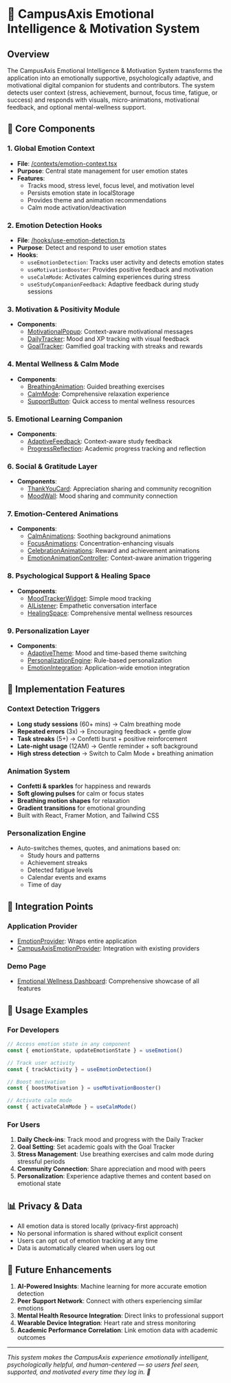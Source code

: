 # 🧠 CampusAxis Emotional Intelligence & Motivation System

## Overview

The CampusAxis Emotional Intelligence & Motivation System transforms the application into an emotionally supportive, psychologically adaptive, and motivational digital companion for students and contributors. The system detects user context (stress, achievement, burnout, focus time, fatigue, or success) and responds with visuals, micro-animations, motivational feedback, and optional mental-wellness support.

## 🧩 Core Components

### 1. Global Emotion Context
- **File**: [/contexts/emotion-context.tsx](../contexts/emotion-context.tsx)
- **Purpose**: Central state management for user emotion states
- **Features**:
  - Tracks mood, stress level, focus level, and motivation level
  - Persists emotion state in localStorage
  - Provides theme and animation recommendations
  - Calm mode activation/deactivation

### 2. Emotion Detection Hooks
- **File**: [/hooks/use-emotion-detection.ts](../hooks/use-emotion-detection.ts)
- **Purpose**: Detect and respond to user emotion states
- **Hooks**:
  - `useEmotionDetection`: Tracks user activity and detects emotion states
  - `useMotivationBooster`: Provides positive feedback and motivation
  - `useCalmMode`: Activates calming experiences during stress
  - `useStudyCompanionFeedback`: Adaptive feedback during study sessions

### 3. Motivation & Positivity Module
- **Components**:
  - [MotivationalPopup](../components/emotion/motivational-popup.tsx): Context-aware motivational messages
  - [DailyTracker](../components/emotion/daily-tracker.tsx): Mood and XP tracking with visual feedback
  - [GoalTracker](../components/emotion/goal-tracker.tsx): Gamified goal tracking with streaks and rewards

### 4. Mental Wellness & Calm Mode
- **Components**:
  - [BreathingAnimation](../components/emotion/breathing-animation.tsx): Guided breathing exercises
  - [CalmMode](../components/emotion/calm-mode.tsx): Comprehensive relaxation experience
  - [SupportButton](../components/emotion/support-button.tsx): Quick access to mental wellness resources

### 5. Emotional Learning Companion
- **Components**:
  - [AdaptiveFeedback](../components/emotion/adaptive-feedback.tsx): Context-aware study feedback
  - [ProgressReflection](../components/emotion/progress-reflection.tsx): Academic progress tracking and reflection

### 6. Social & Gratitude Layer
- **Components**:
  - [ThankYouCard](../components/emotion/thank-you-card.tsx): Appreciation sharing and community recognition
  - [MoodWall](../components/emotion/mood-wall.tsx): Mood sharing and community connection

### 7. Emotion-Centered Animations
- **Components**:
  - [CalmAnimations](../components/emotion/calm-animations.tsx): Soothing background animations
  - [FocusAnimations](../components/emotion/focus-animations.tsx): Concentration-enhancing visuals
  - [CelebrationAnimations](../components/emotion/celebration-animations.tsx): Reward and achievement animations
  - [EmotionAnimationController](../components/emotion/emotion-animation-controller.tsx): Context-aware animation triggering

### 8. Psychological Support & Healing Space
- **Components**:
  - [MoodTrackerWidget](../components/emotion/mood-tracker-widget.tsx): Simple mood tracking
  - [AIListener](../components/emotion/ai-listener.tsx): Empathetic conversation interface
  - [HealingSpace](../components/emotion/healing-space.tsx): Comprehensive mental wellness resources

### 9. Personalization Layer
- **Components**:
  - [AdaptiveTheme](../components/emotion/adaptive-theme.tsx): Mood and time-based theme switching
  - [PersonalizationEngine](../components/emotion/personalization-engine.tsx): Rule-based personalization
  - [EmotionIntegration](../components/emotion/emotion-integration.tsx): Application-wide emotion integration

## 🎯 Implementation Features

### Context Detection Triggers
- **Long study sessions** (60+ mins) → Calm breathing mode
- **Repeated errors** (3x) → Encouraging feedback + gentle glow
- **Task streaks** (5+) → Confetti burst + positive reinforcement
- **Late-night usage** (12AM) → Gentle reminder + soft background
- **High stress detection** → Switch to Calm Mode + breathing animation

### Animation System
- **Confetti & sparkles** for happiness and rewards
- **Soft glowing pulses** for calm or focus states
- **Breathing motion shapes** for relaxation
- **Gradient transitions** for emotional grounding
- Built with React, Framer Motion, and Tailwind CSS

### Personalization Engine
- Auto-switches themes, quotes, and animations based on:
  - Study hours and patterns
  - Achievement streaks
  - Detected fatigue levels
  - Calendar events and exams
  - Time of day

## 🚀 Integration Points

### Application Provider
- [EmotionProvider](../components/emotion/emotion-provider.tsx): Wraps entire application
- [CampusAxisEmotionProvider](../components/emotion/emotion-provider.tsx): Integration with existing providers

### Demo Page
- [Emotional Wellness Dashboard](../app/emotional-wellness/page.tsx): Comprehensive showcase of all features

## 🧪 Usage Examples

### For Developers
```typescript
// Access emotion state in any component
const { emotionState, updateEmotionState } = useEmotion()

// Track user activity
const { trackActivity } = useEmotionDetection()

// Boost motivation
const { boostMotivation } = useMotivationBooster()

// Activate calm mode
const { activateCalmMode } = useCalmMode()
```

### For Users
1. **Daily Check-ins**: Track mood and progress with the Daily Tracker
2. **Goal Setting**: Set academic goals with the Goal Tracker
3. **Stress Management**: Use breathing exercises and calm mode during stressful periods
4. **Community Connection**: Share appreciation and mood with peers
5. **Personalization**: Experience adaptive themes and content based on emotional state

## 📊 Privacy & Data

- All emotion data is stored locally (privacy-first approach)
- No personal information is shared without explicit consent
- Users can opt out of emotion tracking at any time
- Data is automatically cleared when users log out

## 🌈 Future Enhancements

1. **AI-Powered Insights**: Machine learning for more accurate emotion detection
2. **Peer Support Network**: Connect with others experiencing similar emotions
3. **Mental Health Resource Integration**: Direct links to professional support
4. **Wearable Device Integration**: Heart rate and stress monitoring
5. **Academic Performance Correlation**: Link emotion data with academic outcomes

---

*This system makes the CampusAxis experience emotionally intelligent, psychologically helpful, and human-centered — so users feel seen, supported, and motivated every time they log in. 💖*